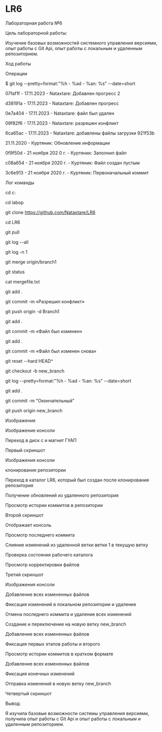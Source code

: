# LR6


Лабораторная работа №6


Цель лабораторной работы:


Изучение базовых возможностей системного управления версиями, опыт работы с Git Api, опыт работы с локальным и удаленным репозиторием.


Ход работы


Операции


$ git log --pretty=format:"%h - %ad - %an: %s" --date=short

  
07faf1f - 17.11.2023 - Nataxtare: Добавлен прогресс 2


d38191a - 17.11.2023 - Nataxtare: Добавлен прогресс


0e7a404 - 17.11.2023 - Nataxtare: файл был удален


09f82f6 - 17.11.2023 - Nataxtare: разрешен конфликт


6ca65ac - 17.11.2023 - Nataxtare: добавлены файлы загрузки 921f53b


21.11.2020 - Куртяник: Обновление информации

  
0f9f50d - 21 ноября 202 0 г. - Куртяник: Заполнил файл


c08a654 - 21 ноября 2020 г. - Куртяник: Файл создан пустым


3c6e913 - 21 ноября 2020 г. - Куртяник: Первоначальный коммит


Лог команды


cd с:


cd labop


git clone https://github.com/Nataxtare/LR6


cd LR6


git pull


git log --all


git log -n 1


git merge origin/branch1


git status


cat mergefile.txt


git add .


git commit -m «Разрешил конфликт»


git push origin -d Branch1


git add .


git commit -m «Файл был изменен»

git add .


git commit -m «Файл был изменен снова»


git reset --hard HEAD^


git checkout -b new_branch


git log --pretty=format:"%h - %ad - %an: %s" --date=short


git add .


git commit -m "Окончательный"


git push origin new_branch


Изображения


Изображение консоли


Переход в диск с и магнит ГУАП


Первый скриншот


Изображения консоли


клонирования репозитории


Переход в каталог LR6, который был создан после клонирования репозитория


Получение обновлений из удаленного репозитория


Просмотр истории коммитов в репозитории


Второй скриншот


Отображает консоль


Просмотр последнего коммита


Слияние изменений из удаленной ветки ветки 1 в текущую ветку


Проверка состояния рабочего каталога


Просмотр корректировки файлов


Третий скриншот


Изображения консоли


Добавление всех измененных файлов


Фиксация изменений в локальном репозитории и удаление


Отмена последнего коммита и удаление всех изменений


Создание и переключение на новую ветку new_branch


Добавление всех измененных файлов


Фиксация первых этапов работы и второго


Просмотр истории коммитов в кратком формате


Добавление всех измененных файлов


Фиксация конечных изменений


Отправка изменений в новую ветку new_branch


Четвертый скриншот


Вывод:


Я изучила базовые возможности системы управления версиями, получила опыт работы с Git Api и опыт работы с локальным и удаленным репозиторием.



